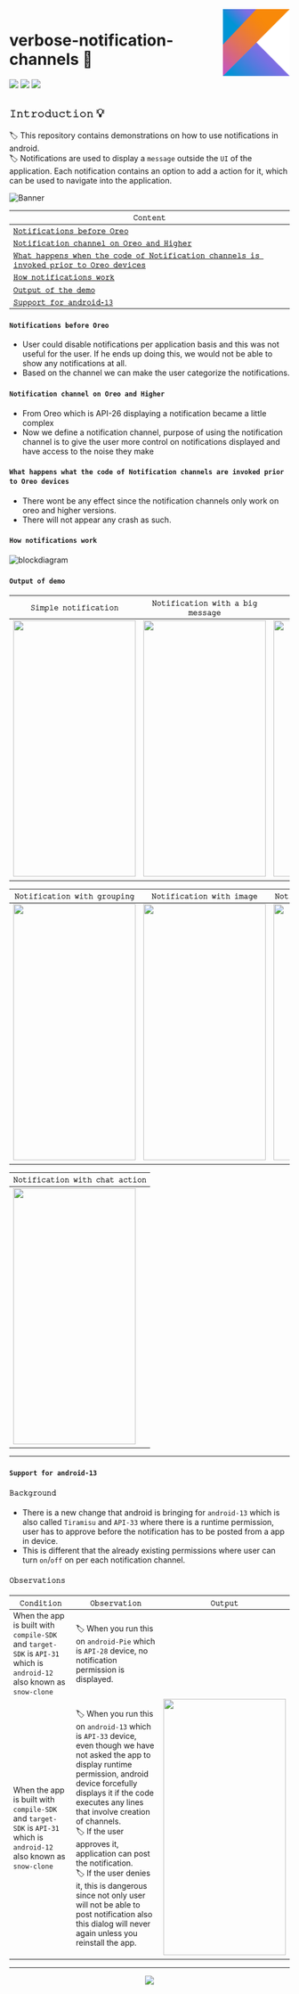 <img src="https://github.com/devrath/devrath/blob/master/images/kotlin_logo.png" align="right" title="Kotlin Logo" width="120">

# verbose-notification-channels 🧞‍
<p align="left">
<a><img src="https://img.shields.io/badge/Built%20Using-Kotlin-silver?style=for-the-badge&logo=kotlin"></a>
<a><img src="https://img.shields.io/badge/Built%20By-Android%20Studio-red?style=for-the-badge&logo=android%20studio"></a>  
<a><img src="https://img.shields.io/badge/API-Notification%20Channels-teal?style=for-the-badge&logo=tools"></a>  
</p>

## **`𝙸𝚗𝚝𝚛𝚘𝚍𝚞𝚌𝚝𝚒𝚘𝚗`** 💡
:label: This repository contains demonstrations on how to use notifications in android. </br>
:label: Notifications are used to display a `message` outside the `UI` of the application. Each notification contains an option to add a action for it, which can be used to navigate into the application. </br>



![Banner](https://github.com/devrath/verbose-notification-channels/blob/main/assets/notification_channel.jpeg)




| **`𝙲𝚘𝚗𝚝𝚎𝚗𝚝`** |
| ------- |
| [**`𝙽𝚘𝚝𝚒𝚏𝚒𝚌𝚊𝚝𝚒𝚘𝚗𝚜 𝚋𝚎𝚏𝚘𝚛𝚎 𝙾𝚛𝚎𝚘`**](https://github.com/devrath/verbose-notification-channels/blob/main/README.md#notifications-before-oreo) |
| [**`𝙽𝚘𝚝𝚒𝚏𝚒𝚌𝚊𝚝𝚒𝚘𝚗 𝚌𝚑𝚊𝚗𝚗𝚎𝚕 𝚘𝚗 𝙾𝚛𝚎𝚘 𝚊𝚗𝚍 𝙷𝚒𝚐𝚑𝚎𝚛`**](https://github.com/devrath/verbose-notification-channels/blob/main/README.md#notification-channel-on-oreo-and-higher) |
| [**`𝚆𝚑𝚊𝚝 𝚑𝚊𝚙𝚙𝚎𝚗𝚜 𝚠𝚑𝚎𝚗 𝚝𝚑𝚎 𝚌𝚘𝚍𝚎 𝚘𝚏 𝙽𝚘𝚝𝚒𝚏𝚒𝚌𝚊𝚝𝚒𝚘𝚗 𝚌𝚑𝚊𝚗𝚗𝚎𝚕𝚜 𝚒𝚜 𝚒𝚗𝚟𝚘𝚔𝚎𝚍 𝚙𝚛𝚒𝚘𝚛 𝚝𝚘 𝙾𝚛𝚎𝚘 𝚍𝚎𝚟𝚒𝚌𝚎𝚜`**](https://github.com/devrath/verbose-notification-channels/blob/main/README.md#what-happens-what-the-code-of-notification-channels-are-invoked-prior-to-oreo-devices) |
| [**`𝙷𝚘𝚠 𝚗𝚘𝚝𝚒𝚏𝚒𝚌𝚊𝚝𝚒𝚘𝚗𝚜 𝚠𝚘𝚛𝚔`**](https://github.com/devrath/verbose-notification-channels/blob/main/README.md#how-notifications-work) |
| [**`𝙾𝚞𝚝𝚙𝚞𝚝 𝚘𝚏 𝚝𝚑𝚎 𝚍𝚎𝚖𝚘`**](https://github.com/devrath/verbose-notification-channels/blob/main/README.md#output-of-demo) |
| [**`𝚂𝚞𝚙𝚙𝚘𝚛𝚝 𝚏𝚘𝚛 𝚊𝚗𝚍𝚛𝚘𝚒𝚍-𝟷𝟹`**](https://github.com/devrath/verbose-notification-channels/blob/main/README.md#support-for-android-13) |



#### `Notifications before Oreo`
* User could disable notifications per application basis and this was not useful for the user. If he ends up doing this, we would not be able to show any notifications at all.
* Based on the channel we can make the user categorize the notifications. 

#### `Notification channel on Oreo and Higher`
* From Oreo which is API-26 displaying a notification became a little complex
* Now we define a notification channel, purpose of using the notification channel is to give the user more control on notifications displayed and have access to the noise they make 

#### `What happens what the code of Notification channels are invoked prior to Oreo devices`
* There wont be any effect since the notification channels only work on oreo and higher versions.
* There will not appear any crash as such.

#### `How notifications work`
![blockdiagram](https://github.com/devrath/verbose-notification-channels/blob/main/assets/sematic.png)

#### `Output of demo`

`𝚂𝚒𝚖𝚙𝚕𝚎 𝚗𝚘𝚝𝚒𝚏𝚒𝚌𝚊𝚝𝚒𝚘𝚗` | `𝙽𝚘𝚝𝚒𝚏𝚒𝚌𝚊𝚝𝚒𝚘𝚗 𝚠𝚒𝚝𝚑 𝚊 𝚋𝚒𝚐 𝚖𝚎𝚜𝚜𝚊𝚐𝚎` | `𝙰𝚍𝚍𝚒𝚗𝚐 𝚊𝚌𝚝𝚒𝚘𝚗`
--- | --- | --- |
<img src="https://github.com/devrath/verbose-notification-channels/blob/main/assets/demo/simple_notification.gif" width="220" height="460"/> | <img src="https://github.com/devrath/verbose-notification-channels/blob/main/assets/demo/big_message.gif" width="220" height="460"/> | <img src="https://github.com/devrath/verbose-notification-channels/blob/main/assets/demo/add_action.gif" width="220" height="460"/>|

`𝙽𝚘𝚝𝚒𝚏𝚒𝚌𝚊𝚝𝚒𝚘𝚗 𝚠𝚒𝚝𝚑 𝚐𝚛𝚘𝚞𝚙𝚒𝚗𝚐` | `𝙽𝚘𝚝𝚒𝚏𝚒𝚌𝚊𝚝𝚒𝚘𝚗 𝚠𝚒𝚝𝚑 𝚒𝚖𝚊𝚐𝚎` | `𝙽𝚘𝚝𝚒𝚏𝚒𝚌𝚊𝚝𝚒𝚘𝚗 𝚠𝚒𝚝𝚑 𝚙𝚛𝚘𝚐𝚛𝚎𝚜𝚜` 
--- | --- | --- |
<img src="https://github.com/devrath/verbose-notification-channels/blob/main/assets/demo/category.gif" width="220" height="460"/>| <img src="https://github.com/devrath/verbose-notification-channels/blob/main/assets/demo/img.gif" width="220" height="460"/>| <img src="https://github.com/devrath/verbose-notification-channels/blob/main/assets/demo/progress.gif" width="220" height="460"/>|

`𝙽𝚘𝚝𝚒𝚏𝚒𝚌𝚊𝚝𝚒𝚘𝚗 𝚠𝚒𝚝𝚑 𝚌𝚑𝚊𝚝 𝚊𝚌𝚝𝚒𝚘𝚗` |
--- |
<img src="https://github.com/devrath/verbose-notification-channels/blob/main/assets/demo/reply_action_chat.gif" width="220" height="460"/>|


-----

#### `Support for android-13`

#### `𝙱𝚊𝚌𝚔𝚐𝚛𝚘𝚞𝚗𝚍`
* There is a new change that android is bringing for `android-13` which is also called `Tiramisu` and `API-33` where there is a runtime permission, user has to approve before the notification has to be posted from a app in device.
* This is different that the already existing permissions where user can turn `on`/`off` on per each notification channel.

#### `𝙾𝚋𝚜𝚎𝚛𝚟𝚊𝚝𝚒𝚘𝚗𝚜`

| `𝙲𝚘𝚗𝚍𝚒𝚝𝚒𝚘𝚗` | `𝙾𝚋𝚜𝚎𝚛𝚟𝚊𝚝𝚒𝚘𝚗` | `𝙾𝚞𝚝𝚙𝚞𝚝` |
| ---------- | ------------ | -------- |
| When the app is built with `compile-SDK` and `target-SDK` is `API-31` which is `android-12` also known as `snow-clone` |  🏷️ When you run this on `android-Pie` which is `API-28` device, no notification permission is displayed. |  |
| When the app is built with `compile-SDK` and `target-SDK` is `API-31` which is `android-12` also known as `snow-clone` |  🏷️ When you run this on `android-13` which is `API-33` device, even though we have not asked the app to display runtime permission, android device forcefully displays it if the code executes any lines that involve creation of channels. </br> 🏷️ If the user approves it, application can post the notification. </br> 🏷️ If the user denies it, this is dangerous since not only user will not be able to post notification also this dialog will never again unless you reinstall the app.  | <img src="https://github.com/devrath/verbose-notification-channels/blob/main/assets/demo/without_manifest_permission.gif" width="220" height="460"/> |


-----

<p align="center">
<a><img src="https://forthebadge.com/images/badges/built-for-android.svg"></a>
</p>
